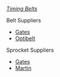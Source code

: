 [*Timing Belts*](https://en.wikipedia.org/wiki/Toothed_belt)

Belt Suppliers
* [Gates](http://www.gates.com/products/industrial/industrial-belts)
* [Optibelt](http://www.optibelt-usa.com/products/in/category/timing-belts.html)

Sprocket Suppliers
* [Gates](http://www.gates.com/products/industrial/industrial-belts)
* [Martin](http://www.martinsprocket.com/products/power-transmission)
